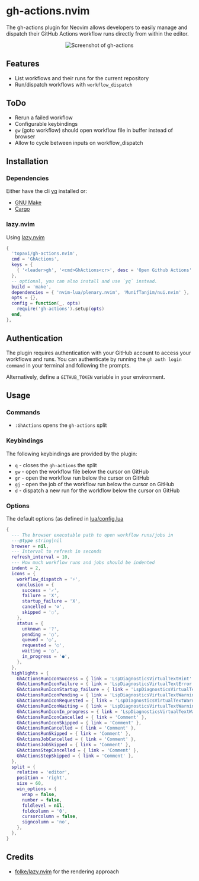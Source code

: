 # gh-actions.nvim

The gh-actions plugin for Neovim allows developers to easily manage and dispatch their GitHub Actions workflow runs directly from within the editor.

<p align="center">
  <img src="https://user-images.githubusercontent.com/213788/234685256-e915dc9c-1d79-4d64-b771-be1f736a203b.png" alt="Screenshot of gh-actions">
</p>

## Features

- List workflows and their runs for the current repository
- Run/dispatch workflows with `workflow_dispatch`

## ToDo

- Rerun a failed workflow
- Configurable keybindings
- `gw` (goto workflow) should open workflow file in buffer instead of browser
- Allow to cycle between inputs on workflow_dispatch

## Installation

### Dependencies

Either have the cli [yq](https://github.com/mikefarah/yq) installed or:

- [GNU Make](https://www.gnu.org/software/make/)
- [Cargo](https://doc.rust-lang.org/cargo/)

### lazy.nvim

Using [lazy.nvim](https://github.com/folke/lazy.nvim)

```lua
{
  'topaxi/gh-actions.nvim',
  cmd = 'GhActions',
  keys = {
    { '<leader>gh', '<cmd>GhActions<cr>', desc = 'Open Github Actions' },
  },
  -- optional, you can also install and use `yq` instead.
  build = 'make',
  dependencies = { 'nvim-lua/plenary.nvim', 'MunifTanjim/nui.nvim' },
  opts = {},
  config = function(_, opts)
    require('gh-actions').setup(opts)
  end,
},
```

## Authentication

The plugin requires authentication with your GitHub account to access your workflows and runs. You can authenticate by running the `gh auth login command` in your terminal and following the prompts.

Alternatively, define a `GITHUB_TOKEN` variable in your environment.

## Usage

### Commands

- `:GhActions` opens the `gh-actions` split

### Keybindings

The following keybindings are provided by the plugin:

- `q` - closes the `gh-actions` the split
- `gw` - open the workflow file below the cursor on GitHub
- `gr` - open the workflow run below the cursor on GitHub
- `gj` - open the job of the workflow run below the cursor on GitHub
- `d` - dispatch a new run for the workflow below the cursor on GitHub

### Options

The default options (as defined in [lua/config.lua](./blob/main/lua/gh-actions/config.lua)

```lua
{
  --- The browser executable path to open workflow runs/jobs in
  ---@type string|nil
  browser = nil,
  --- Interval to refresh in seconds
  refresh_interval = 10,
  --- How much workflow runs and jobs should be indented
  indent = 2,
  icons = {
    workflow_dispatch = '⚡️',
    conclusion = {
      success = '✓',
      failure = 'X',
      startup_failure = 'X',
      cancelled = '⊘',
      skipped = '◌',
    },
    status = {
      unknown = '?',
      pending = '○',
      queued = '○',
      requested = '○',
      waiting = '○',
      in_progress = '●',
    },
  },
  highlights = {
    GhActionsRunIconSuccess = { link = 'LspDiagnosticsVirtualTextHint' },
    GhActionsRunIconFailure = { link = 'LspDiagnosticsVirtualTextError' },
    GhActionsRunIconStartup_failure = { link = 'LspDiagnosticsVirtualTextError' },
    GhActionsRunIconPending = { link = 'LspDiagnosticsVirtualTextWarning' },
    GhActionsRunIconRequested = { link = 'LspDiagnosticsVirtualTextWarning' },
    GhActionsRunIconWaiting = { link = 'LspDiagnosticsVirtualTextWarning' },
    GhActionsRunIconIn_progress = { link = 'LspDiagnosticsVirtualTextWarning' },
    GhActionsRunIconCancelled = { link = 'Comment' },
    GhActionsRunIconSkipped = { link = 'Comment' },
    GhActionsRunCancelled = { link = 'Comment' },
    GhActionsRunSkipped = { link = 'Comment' },
    GhActionsJobCancelled = { link = 'Comment' },
    GhActionsJobSkipped = { link = 'Comment' },
    GhActionsStepCancelled = { link = 'Comment' },
    GhActionsStepSkipped = { link = 'Comment' },
  },
  split = {
    relative = 'editor',
    position = 'right',
    size = 60,
    win_options = {
      wrap = false,
      number = false,
      foldlevel = nil,
      foldcolumn = '0',
      cursorcolumn = false,
      signcolumn = 'no',
    },
  },
}

```

## Credits

- [folke/lazy.nvim](https://github.com/folke/lazy.nvim) for the rendering approach
